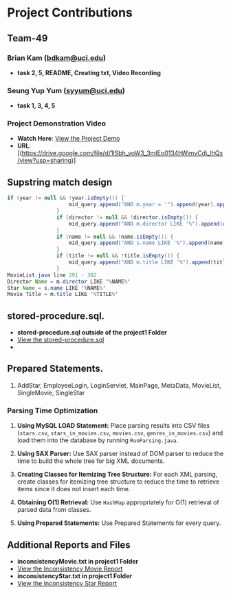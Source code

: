 # Project Contributions

## Team-49 

### Brian Kam (bdkam@uci.edu)
- **task 2, 5, README, Creating txt, Video Recording**
### Seung Yup Yum (syyum@uci.edu)
- **task 1, 3, 4, 5**

### Project Demonstration Video
- **Watch Here**: [View the Project Demo](https://drive.google.com/file/d/1lSbh_voW3_3mIEo0134hWimvCdj_lhQx/view?usp=sharing)
- **URL**: [(https://drive.google.com/file/d/1lSbh_voW3_3mIEo0134hWimvCdj_lhQx/view?usp=sharing)]

## Supstring match design

```java
if (year != null && !year.isEmpty()) {
                    mid_query.append("AND m.year = '").append(year).append("' ");
                }
                if (director != null && !director.isEmpty()) {
                    mid_query.append("AND m.director LIKE '%").append(director).append("%' ");
                }
                if (name != null && !name.isEmpty()) {
                    mid_query.append("AND s.name LIKE '%").append(name).append("%' ");
                }
                if (title != null && !title.isEmpty()) {
                    mid_query.append("AND m.title LIKE '%").append(title).append("%' ");
                }
MovieList.java line 291 - 302
Director Name = m.director LIKE '%NAME%'
Star Name = s.name LIKE '%NAME%'
Movie Title = m.title LIKE '%TITLE%'
```

## stored-procedure.sql.

- **stored-procedure.sql outside of the project1 Folder**
- [View the stored-procedure.sql](stored-procedure.sql)
- 
## Prepared Statements.

1. AddStar, EmployeeLogin, LoginServlet, MainPage, MetaData, MovieList, SingleMovie, SingleStar

### Parsing Time Optimization

1. **Using MySQL LOAD Statement:** Place parsing results into CSV files (`stars.csv`, `stars_in_movies.csv`, `movies.csv`, `genres_in_movies.csv`) and load them into the database by running `RunParsing.java`.

2. **Using SAX Parser:** Use SAX parser instead of DOM parser to reduce the time to build the whole tree for big XML documents.

3. **Creating Classes for Itemizing Tree Structure:** For each XML parsing, create classes for itemizing tree structure to reduce the time to retrieve items since it does not insert each time.

4. **Obtaining O(1) Retrieval:** Use `HashMap` appropriately for O(1) retrieval of parsed data from classes.

5. **Using Prepared Statements:** Use Prepared Statements for every query.

## Additional Reports and Files

- **inconsistencyMovie.txt in project1 Folder**
- [View the Inconsistency Movie Report](project1/inconsistencyMovie.txt)
- **inconsistencyStar.txt in project1 Folder**
- [View the Inconsistency Star Report](project1/inconsistencyStar.txt)
